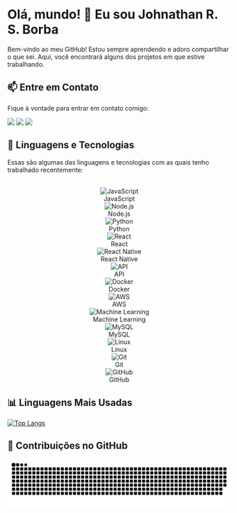 # Olá, mundo! 👋 Eu sou Johnathan R. S. Borba

Bem-vindo ao meu GitHub! Estou sempre aprendendo e adoro compartilhar o que sei. Aqui, você encontrará alguns dos projetos em que estive trabalhando.
## 📫 Entre em Contato

Fique à vontade para entrar em contato comigo:

<a href="https://www.instagram.com/johnathan.santoss/" target="_blank"><img src="https://img.shields.io/badge/-Instagram-%23E4405F?style=for-the-badge&logo=instagram&logoColor=white" target="_blank"></a>
<a href="mailto:johnathan.developer@gmail.com"><img src="https://img.shields.io/badge/-Gmail-%23333?style=for-the-badge&logo=gmail&logoColor=white" target="_blank"></a>
<a href="https://www.linkedin.com/in/johnathan-santos/" target="_blank"><img src="https://img.shields.io/badge/-LinkedIn-%230077B5?style=for-the-badge&logo=linkedin&logoColor=white" target="_blank"></a>  

## 🚀 Linguagens e Tecnologias
Essas são algumas das linguagens e tecnologias com as quais tenho trabalhado recentemente:


<div style="display: inline_block; text-align: center;"><br>
  
  <div>
    <img alt="JavaScript" height="40" src="https://cdn.jsdelivr.net/gh/devicons/devicon/icons/javascript/javascript-original.svg">
    <br>
    JavaScript
  </div>

  <div>
    <img alt="Node.js" height="40" src="https://cdn.jsdelivr.net/gh/devicons/devicon/icons/nodejs/nodejs-original.svg">
    <br>
    Node.js
  </div>

  <div>
    <img alt="Python" height="40" src="https://cdn.jsdelivr.net/gh/devicons/devicon/icons/python/python-original.svg">
    <br>
    Python
  </div>

  <div>
    <img alt="React" height="40" src="https://cdn.jsdelivr.net/gh/devicons/devicon/icons/react/react-original.svg">
    <br>
    React
  </div>

  <div>
    <img alt="React Native" height="40" src="https://cdn.jsdelivr.net/gh/devicons/devicon/icons/react/react-original.svg">
    <br>
    React Native
  </div>

  <div>
    <img alt="API" height="40" src="https://cdn-icons-png.flaticon.com/512/8618/8618881.png">
    <br>
    API
  </div>

  <div>
    <img alt="Docker" height="40" src="https://cdn.jsdelivr.net/gh/devicons/devicon/icons/docker/docker-original.svg">
    <br>
    Docker
  </div>

  <div>
    <img alt="AWS" height="40" src="https://cdn.jsdelivr.net/gh/devicons/devicon/icons/amazonwebservices/amazonwebservices-original-wordmark.svg">
    <br>
    AWS
  </div>

  <div>
    <img alt="Machine Learning" height="40" src="https://cdn-icons-png.flaticon.com/512/8618/8618881.png">
    <br>
    Machine Learning
  </div>

  <div>
    <img alt="MySQL" height="40" src="https://cdn.jsdelivr.net/gh/devicons/devicon/icons/mysql/mysql-original.svg">
    <br>
    MySQL
  </div>

  <div>
    <img alt="Linux" height="40" src="https://cdn.jsdelivr.net/gh/devicons/devicon/icons/linux/linux-original.svg">
    <br>
    Linux
  </div>

  <div>
    <img alt="Git" height="40" src="https://cdn.jsdelivr.net/gh/devicons/devicon/icons/git/git-original.svg">
    <br>
    Git
  </div>

  <div>
    <img alt="GitHub" height="40" src="https://cdn.jsdelivr.net/gh/devicons/devicon/icons/github/github-original.svg">
    <br>
    GitHub
  </div>

</div>




## 📊 Linguagens Mais Usadas

[![Top Langs](https://github-readme-stats.vercel.app/api/top-langs/?username=dev-johnathan&layout=compact&theme=dracula)](https://github.com/dev-johnathan)
  
## 🎨 Contribuições no GitHub

<picture>
  <source media="(prefers-color-scheme: dark)" srcset="https://raw.githubusercontent.com/dev-johnathan/dev-johnathan/output/github-contribution-grid-snake-dark.svg">
  <source media="(prefers-color-scheme: light)" srcset="https://raw.githubusercontent.com/dev-johnathan/dev-johnathan/output/github-contribution-grid-snake.svg">
  <img alt="github contribution grid snake animation" src="https://raw.githubusercontent.com/dev-johnathan/dev-johnathan/output/github-contribution-grid-snake.svg">
</picture>
